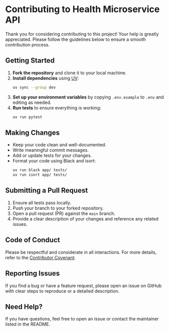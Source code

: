 # Contributing to Health Microservice API

Thank you for considering contributing to this project! Your help is greatly appreciated. Please follow the guidelines below to ensure a smooth contribution process.

## Getting Started

1. **Fork the repository** and clone it to your local machine.
2. **Install dependencies** using [UV](https://astral.sh/uv/):
   ```bash
   uv sync --group dev
   ```
3. **Set up your environment variables** by copying `.env.example` to `.env` and editing as needed.
4. **Run tests** to ensure everything is working:
   ```bash
   uv run pytest
   ```

## Making Changes

- Keep your code clean and well-documented.
- Write meaningful commit messages.
- Add or update tests for your changes.
- Format your code using Black and isort:
  ```bash
  uv run black app/ tests/
  uv run isort app/ tests/
  ```

## Submitting a Pull Request

1. Ensure all tests pass locally.
2. Push your branch to your forked repository.
3. Open a pull request (PR) against the `main` branch.
4. Provide a clear description of your changes and reference any related issues.

## Code of Conduct

Please be respectful and considerate in all interactions. For more details, refer to the [Contributor Covenant](https://www.contributor-covenant.org/).

## Reporting Issues

If you find a bug or have a feature request, please open an issue on GitHub with clear steps to reproduce or a detailed description.

## Need Help?

If you have questions, feel free to open an issue or contact the maintainer listed in the README.
